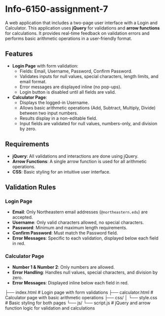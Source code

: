 # Info-6150-assignment-7

A web application that includes a two-page user interface with a Login and Calculator. This application uses **jQuery** for validations and **arrow functions** for calculations. It provides real-time feedback on validation errors and performs basic arithmetic operations in a user-friendly format.

## Features

- **Login Page** with form validation:
  - Fields: Email, Username, Password, Confirm Password.
  - Validates inputs for null values, special characters, length limits, and email format.
  - Error messages are displayed inline (no pop-ups).
  - Login button is disabled until all fields are valid.
- **Calculator Page**:
  - Displays the logged-in Username.
  - Allows basic arithmetic operations (Add, Subtract, Multiply, Divide) between two input numbers.
  - Results display in a non-editable field.
  - Input fields are validated for null values, numbers-only, and division by zero.

## Requirements

- **jQuery**: All validations and interactions are done using jQuery.
- **Arrow Functions**: A single arrow function is used for all arithmetic operations.
- **CSS**: Basic styling for an intuitive user interface.

## Validation Rules

### Login Page

- **Email**: Only Northeastern email addresses (`@northeastern.edu`) are accepted.
- **Username**: Only valid characters allowed, no special characters.
- **Password**: Minimum and maximum length requirements.
- **Confirm Password**: Must match the Password field.
- **Error Messages**: Specific to each validation, displayed below each field in red.

### Calculator Page

- **Number 1 & Number 2**: Only numbers are allowed.
- **Error Handling**: Handles null values, special characters, and division by zero.
- **Error Messages**: Displayed inline below each field in red.


├── index.html         # Login page with form validations
├── calculator.html    # Calculator page with basic arithmetic operations
├── css/
│   └── style.css      # Basic styling for both pages
└── js/
    └── script.js      # jQuery and arrow function logic for validation and calculations
